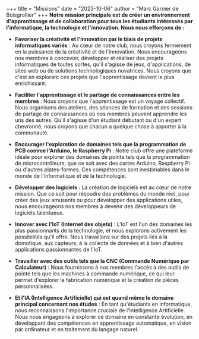 +++
title = "Missions"
date = "2023-10-06"
author = "Marc Garnier de Boisgrollier"
+++
**Notre mission principale est de créer un environnement d'apprentissage et de collaboration pour tous les étudiants intéressés par l'informatique, la technologie et l'innovation. Nous nous efforçons de :**

- **Favoriser la créativité et l'innovation par le biais de projets informatiques variés** : Au cœur de notre club, nous croyons fermement en la puissance de la créativité et de l'innovation. Nous encourageons nos membres à concevoir, développer et réaliser des projets informatiques de toutes sortes, qu'il s'agisse de jeux, d'applications, de sites web ou de solutions technologiques novatrices. Nous croyons que c'est en explorant ces projets que l'apprentissage devient le plus enrichissant.

- **Faciliter l'apprentissage et le partage de connaissances entre les membres** : Nous croyons que l'apprentissage est un voyage collectif. Nous organisons des ateliers, des séances de formation et des sessions de partage de connaissances où nos membres peuvent apprendre les uns des autres. Qu'il s'agisse d'un étudiant débutant ou d'un expert chevronné, nous croyons que chacun a quelque chose à apporter à la communauté.

- **Encourager l'exploration de domaines tels que la programmation de PCB comme l'Arduino, le Raspberry Pi** : Notre club offre une plateforme idéale pour explorer des domaines de pointe tels que la programmation de microcontrôleurs, que ce soit avec des cartes Arduino, Raspberry Pi ou d'autres plates-formes. Ces compétences sont inestimables dans le monde de l'informatique et de la technologie.

- **Développer des logiciels** : La création de logiciels est au cœur de notre mission. Que ce soit pour résoudre des problèmes du monde réel, pour créer des jeux amusants ou pour développer des applications utiles, nous encourageons nos membres à devenir des développeurs de logiciels talentueux.

- **Innover avec l'IoT (Internet des objets)** : L'IoT est l'un des domaines les plus passionnants de la technologie, et nous explorons activement les possibilités qu'il offre. Nous travaillons sur des projets liés à la domotique, aux capteurs, à la collecte de données et à bien d'autres applications passionnantes de l'IoT.

- **Travailler avec des outils tels que la CNC (Commande Numérique par Calculateur)** : Nous fournissons à nos membres l'accès à des outils de pointe tels que les machines à commande numérique, ce qui leur permet d'explorer la fabrication numérique et la création de pièces personnalisées.

- **Et l'IA (Intelligence Artificielle) qui est quand même le domaine principal concernant nos études** : En tant qu'étudiants en informatique, nous reconnaissons l'importance cruciale de l'Intelligence Artificielle. Nous nous engageons à explorer ce domaine en constante évolution, en développant des compétences en apprentissage automatique, en vision par ordinateur et en traitement du langage naturel.
